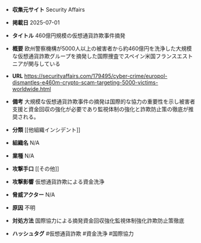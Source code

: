 - **収集元サイト**
Security Affairs

- **掲載日**
2025-07-01

- **タイトル**
460億円規模の仮想通貨詐欺事件摘発

- **概要**
欧州警察機構が5000人以上の被害者から約460億円を洗浄した大規模な仮想通貨詐欺グループを摘発した国際捜査でスペイン米国フランスエストニアが関与している

- **URL**
https://securityaffairs.com/179495/cyber-crime/europol-dismantles-e460m-crypto-scam-targeting-5000-victims-worldwide.html

- **備考**
大規模な仮想通貨詐欺事件の摘発は国際的な協力の重要性を示し被害者支援と資金回収の強化が必要であり監視体制の強化と詐欺防止策の徹底が推奨される。

- **分類**
[[他組織インシデント]]

- **組織名**
N/A

- **業種**
N/A

- **攻撃手口**
[[その他]]

- **攻撃影響**
仮想通貨詐欺による資金洗浄

- **脅威アクター**
N/A

- **原因**
不明

- **対処方法**
国際協力による摘発資金回収強化監視体制強化詐欺防止策徹底

- **ハッシュタグ**
#仮想通貨詐欺 #資金洗浄 #国際協力
